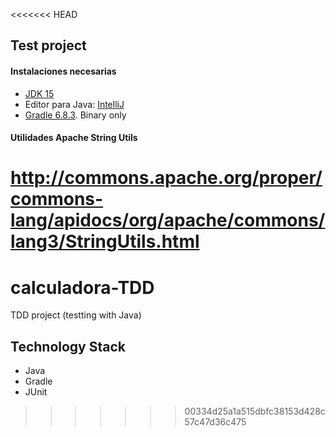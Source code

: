 <<<<<<< HEAD


## Test project

#### Instalaciones necesarias

- [JDK 15](https://www.oracle.com/es/java/technologies/javase-jdk15-downloads.html)
- Editor para Java: [IntelliJ](https://www.jetbrains.com/idea/download/#section=linux)
- [Gradle 6.8.3](https://gradle.org/releases/). Binary only

#### Utilidades Apache String Utils

http://commons.apache.org/proper/commons-lang/apidocs/org/apache/commons/lang3/StringUtils.html
=======
# calculadora-TDD
TDD project (testting with Java)

## Technology Stack
- Java
- Gradle
- JUnit

>>>>>>> 00334d25a1a515dbfc38153d428c57c47d36c475
